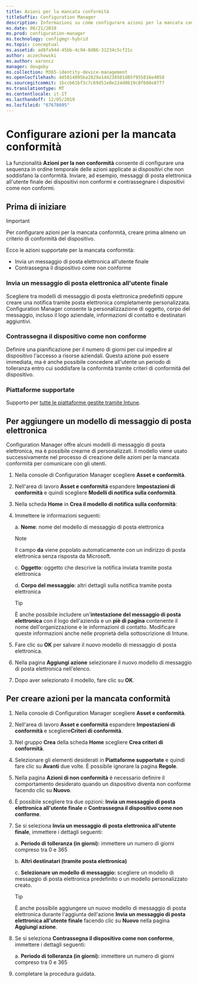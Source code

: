 ```yaml
---
title: Azioni per la mancata conformità
titleSuffix: Configuration Manager
description: Informazioni su come configurare azioni per la mancata conformità con Configuration Manager
ms.date: 08/21/2018
ms.prod: configuration-manager
ms.technology: configmgr-hybrid
ms.topic: conceptual
ms.assetid: ad8fa94d-45bb-4c94-8d86-31234c5cf21c
author: aczechowski
ms.author: aaroncz
manager: dougeby
ms.collection: M365-identity-device-management
ms.openlocfilehash: 4d5814895ba2829a1d4238581d85f955816e4058
ms.sourcegitcommit: 1bccb61bf3c7c69d51e0e224d0619c8f608e8777
ms.translationtype: MT
ms.contentlocale: it-IT
ms.lasthandoff: 12/05/2019
ms.locfileid: "67678695"
---
```

# <a name="set-up-actions-for-non-compliance"></a>Configurare azioni per la mancata conformità

La funzionalità **Azioni per la non conformità** consente di configurare una sequenza in ordine temporale delle azioni applicate ai dispositivi che non soddisfano la conformità. Inviare, ad esempio, messaggi di posta elettronica all'utente finale dei dispositivi non conformi e contrassegnare i dispositivi come non conformi.



## <a name="before-you-begin"></a>Prima di iniziare

> [!IMPORTANT]  
> Per configurare azioni per la mancata conformità, creare prima almeno un criterio di conformità del dispositivo.  

Ecco le azioni supportate per la mancata conformità:

- Invia un messaggio di posta elettronica all'utente finale
- Contrassegna il dispositivo come non conforme

### <a name="send-e-mail-to-end-user"></a>Invia un messaggio di posta elettronica all'utente finale

Scegliere tra modelli di messaggio di posta elettronica predefiniti oppure creare una notifica tramite posta elettronica completamente personalizzata. Configuration Manager consente la personalizzazione di oggetto, corpo del messaggio, incluso il logo aziendale, informazioni di contatto e destinatari aggiuntivi.

### <a name="mark-devices-non-compliant"></a>Contrassegna il dispositivo come non conforme

Definire una pianificazione per il numero di giorni per cui impedire al dispositivo l'accesso a risorse aziendali. Questa azione può essere immediata, ma è anche possibile concedere all'utente un periodo di tolleranza entro cui soddisfare la conformità tramite criteri di conformità del dispositivo.

### <a name="supported-platforms"></a>Piattaforme supportate

Supporto per [tutte le piattaforme gestite tramite Intune](https://docs.microsoft.com/intune/supported-devices-browsers).



## <a name="to-add-an-email-template"></a>Per aggiungere un modello di messaggio di posta elettronica

Configuration Manager offre alcuni modelli di messaggio di posta elettronica, ma è possibile crearne di personalizzati. Il modello viene usato successivamente nel processo di creazione delle azioni per la mancata conformità per comunicare con gli utenti.

1. Nella console di Configuration Manager scegliere **Asset e conformità**.  

2. Nell'area di lavoro **Asset e conformità** espandere **Impostazioni di conformità** e quindi scegliere **Modelli di notifica sulla conformità**.  

3. Nella scheda **Home** in **Crea il modello di notifica sulla conformità**:  

4. Immettere le informazioni seguenti:  

    a. **Nome**: nome del modello di messaggio di posta elettronica  

    > [!Note]  
    > Il campo **da** viene popolato automaticamente con un indirizzo di posta elettronica senza risposta da Microsoft.<!--SCCMDocs issue 652-->  

    c. **Oggetto**: oggetto che descrive la notifica inviata tramite posta elettronica  

    d. **Corpo del messaggio**: altri dettagli sulla notifica tramite posta elettronica  

    > [!TIP]  
    > È anche possibile includere un'**intestazione del messaggio di posta elettronica** con il logo dell'azienda e un **piè di pagina** contenente il nome dell'organizzazione e le informazioni di contatto. Modificare queste informazioni anche nelle proprietà della sottoscrizione di Intune.  

5. Fare clic su **OK** per salvare il nuovo modello di messaggio di posta elettronica.  

6. Nella pagina **Aggiungi azione** selezionare il nuovo modello di messaggio di posta elettronica nell'elenco.  

7. Dopo aver selezionato il modello, fare clic su **OK**.  



## <a name="to-create-actions-for-non-compliance"></a>Per creare azioni per la mancata conformità

1. Nella console di Configuration Manager scegliere **Asset e conformità**.  

2. Nell'area di lavoro **Asset e conformità** espandere **Impostazioni di conformità** e scegliere**Criteri di conformità**.  

3. Nel gruppo **Crea** della scheda **Home** scegliere **Crea criteri di conformità**.  

4. Selezionare gli elementi desiderati in **Piattaforme supportate** e quindi fare clic su **Avanti** due volte. È possibile ignorare la pagina **Regole**.  

5. Nella pagina **Azioni di non conformità** è necessario definire il comportamento desiderato quando un dispositivo diventa non conforme facendo clic su **Nuovo**.  

6. È possibile scegliere tra due opzioni: **Invia un messaggio di posta elettronica all'utente finale** e **Contrassegna il dispositivo come non conforme**.  

7. Se si seleziona **Invia un messaggio di posta elettronica all'utente finale**, immettere i dettagli seguenti:  

    a. **Periodo di tolleranza (in giorni):** immettere un numero di giorni compreso tra 0 e 365  

    b. **Altri destinatari (tramite posta elettronica)**  

    c. **Selezionare un modello di messaggio:** scegliere un modello di messaggio di posta elettronica predefinito o un modello personalizzato creato.  

    > [!TIP]   
    > È anche possibile aggiungere un nuovo modello di messaggio di posta elettronica durante l'aggiunta dell'azione **Invia un messaggio di posta elettronica all'utente finale** facendo clic su **Nuovo** nella pagina **Aggiungi azione**.  

8. Se si seleziona **Contrassegna il dispositivo come non conforme**, immettere i dettagli seguenti:  

    a. **Periodo di tolleranza (in giorni):** immettere un numero di giorni compreso tra 0 e 365  

9. completare la procedura guidata.  

